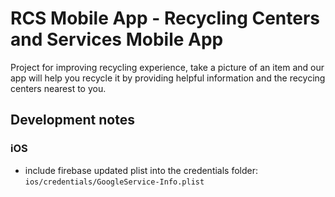 # RCS Mobile App - Recycling Centers and Services Mobile App

Project for improving recycling experience, take a picture of an item and our app will help you recycle it by providing helpful information and the recycing centers nearest to you.

## Development notes 
### iOS
- include firebase updated plist into the credentials folder: `ios/credentials/GoogleService-Info.plist`